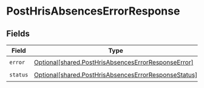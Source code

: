# PostHrisAbsencesErrorResponse


## Fields

| Field                                                                                                                  | Type                                                                                                                   | Required                                                                                                               | Description                                                                                                            |
| ---------------------------------------------------------------------------------------------------------------------- | ---------------------------------------------------------------------------------------------------------------------- | ---------------------------------------------------------------------------------------------------------------------- | ---------------------------------------------------------------------------------------------------------------------- |
| `error`                                                                                                                | [Optional[shared.PostHrisAbsencesErrorResponseError]](undefined/models/shared/posthrisabsenceserrorresponseerror.md)   | :heavy_check_mark:                                                                                                     | N/A                                                                                                                    |
| `status`                                                                                                               | [Optional[shared.PostHrisAbsencesErrorResponseStatus]](undefined/models/shared/posthrisabsenceserrorresponsestatus.md) | :heavy_check_mark:                                                                                                     | N/A                                                                                                                    |
